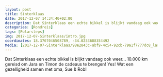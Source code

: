 ```yaml
---
layout: post
title: Sinterklaas 
date: 2017-12-07 14:34:40+02:00
description: Dat Sinterklaas een echte bikkel is blijkt vandaag ook weer... 10.000 km gereisd om Jara en Timon de cadeaus te brengen! Yes!  Wat een gezelligheid samen met oma, Sue & Rob! 
categories: [Rondreis]
tags: [Polarsteps]
img: 2017-12-07-Sinterklaas/intro.jpg
coordinates: 18.3707046508789, -34.0233688354492
Media: [2017-12-07-Sinterklaas/98e2843c-abf9-4c54-92cb-79a1f7777dc8_large_image.jpg, 2017-12-07-Sinterklaas/9ff098a2-f792-43cf-a824-3f474b18a8d7_large_image.jpg, 2017-12-07-Sinterklaas/0109c313-ae72-4b77-83e2-e5b2a6f692de_large_image.jpg, 2017-12-07-Sinterklaas/ba90fcf8-8b71-4cef-9bc1-98f5f4e115b2_large_image.jpg, 2017-12-07-Sinterklaas/3ecfa088-ff8a-4fb5-b5e4-ddc663b84b29_large_image.jpg, 2017-12-07-Sinterklaas/a110d23c-24c0-4d10-975b-d0f130bff3e6_large_image.jpg, 2017-12-07-Sinterklaas/cbdd1bcc-6a73-430f-a007-4ef58c13f56c_large_image.jpg, 2017-12-07-Sinterklaas/f7caa150-529b-4222-88a5-f30310982227_large_image.jpg]
---
```

Dat Sinterklaas een echte bikkel is blijkt vandaag ook weer... 10.000 km gereisd om Jara en Timon de cadeaus te brengen! Yes! 
Wat een gezelligheid samen met oma, Sue & Rob! 
